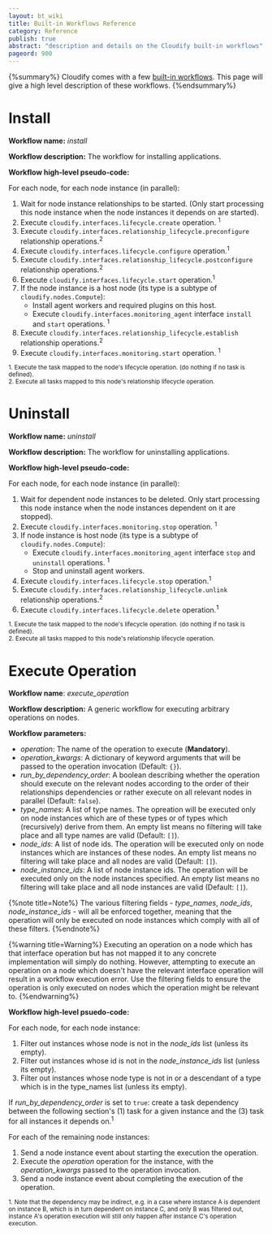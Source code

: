 ```yaml
---
layout: bt_wiki
title: Built-in Workflows Reference
category: Reference
publish: true
abstract: "description and details on the Cloudify built-in workflows"
pageord: 900
---
```


{%summary%} Cloudify comes with a few [built-in workflows](guide-workflows.html#built-in-workflows). This page will give a high level description of these workflows. {%endsummary%}


# Install

**Workflow name:** *install*

**Workflow description:** The workflow for installing applications.

**Workflow high-level pseudo-code:**

For each node, for each node instance (in parallel):

1. Wait for node instance relationships to be started. (Only start processing this node instance when the node instances it depends on are started).
2. Execute `cloudify.interfaces.lifecycle.create` operation. <sup>1</sup>
3. Execute `cloudify.interfaces.relationship_lifecycle.preconfigure` relationship operations.<sup>2</sup>
4. Execute `cloudify.interfaces.lifecycle.configure` operation.<sup>1</sup>
5. Execute `cloudify.interfaces.relationship_lifecycle.postconfigure` relationship operations.<sup>2</sup>
6. Execute `cloudify.interfaces.lifecycle.start` operation.<sup>1</sup>
7. If the node instance is a host node (its type is a subtype of `cloudify.nodes.Compute`):
    * Install agent workers and required plugins on this host.
    * Execute `cloudify.interfaces.monitoring_agent` interface `install` and `start` operations. <sup>1</sup>
8. Execute `cloudify.interfaces.relationship_lifecycle.establish` relationship operations.<sup>2</sup>
9. Execute `cloudify.interfaces.monitoring.start` operation. <sup>1</sup>

<sub>
1. Execute the task mapped to the node's lifecycle operation. (do nothing if no task is defined).<br>
2. Execute all tasks mapped to this node's relationship lifecycle operation.
</sub>

# Uninstall

**Workflow name:** *uninstall*

**Workflow description:** The workflow for uninstalling applications.

**Workflow high-level pseudo-code:**

For each node, for each node instance (in parallel):

1. Wait for dependent node instances to be deleted. Only start processing this node instance when the node instances dependent on it are stopped).
2. Execute `cloudify.interfaces.monitoring.stop` operation. <sup>1</sup>
3. If node instance is host node (its type is a subtype of `cloudify.nodes.Compute`):
    * Execute `cloudify.interfaces.monitoring_agent` interface `stop` and `uninstall` operations. <sup>1</sup>
    * Stop and uninstall agent workers.
4. Execute `cloudify.interfaces.lifecycle.stop` operation.<sup>1</sup>
5. Execute `cloudify.interfaces.relationship_lifecycle.unlink` relationship operations.<sup>2</sup>
6. Execute `cloudify.interfaces.lifecycle.delete` operation.<sup>1</sup>

<sub>
1. Execute the task mapped to the node's lifecycle operation. (do nothing if no task is defined).<br>
2. Execute all tasks mapped to this node's relationship lifecycle operation.
</sub>

# Execute Operation

**Workflow name**: *execute_operation*

**Workflow description:** A generic workflow for executing arbitrary operations on nodes.

**Workflow parameters:**

  - *operation*: The name of the operation to execute (**Mandatory**).
  - *operation_kwargs*: A dictionary of keyword arguments that will be passed to the operation invocation (Default: `{}`).
  - *run_by_dependency_order*: A boolean describing whether the operation should execute on the relevant nodes according to the order of their relationships dependencies or rather execute on all relevant nodes in parallel (Default: `false`).
  - *type_names*: A list of type names. The opreation will be executed only on node instances which are of these types or of types which (recursively) derive from them. An empty list means no filtering will take place and all type names are valid (Default: `[]`).
  - *node_ids*: A list of node ids. The operation will be executed only on node instances which are instances of these nodes. An empty list means no filtering will take place and all nodes are valid (Default: `[]`).
  - *node_instance_ids*: A list of node instance ids. The operation will be executed only on the node instances specified. An empty list means no filtering will take place and all node instances are valid (Default: `[]`).

{%note title=Note%}
The various filtering fields - *type_names*, *node_ids*, *node_instance_ids* - will all be enforced together, meaning that the operation will only be executed on node instances which comply with all of these filters.
{%endnote%}

{%warning title=Warning%}
Executing an operation on a node which has that interface operation but has not mapped it to any concrete implementation will simply do nothing. However, attempting to execute an operation on a node which doesn't have the relevant interface operation will result in a workflow execution error.
Use the filtering fields to ensure the operation is only executed on nodes which the operation might be relevant to.
{%endwarning%}

**Workflow high-level psuedo-code:**

For each node, for each node instance:

  1. Filter out instances whose node is not in the *node_ids* list (unless its empty).
  2. Filter out instances whose id is not in the *node_instance_ids* list (unless its empty).
  3. Filter out instances whose node type is not in or a descendant of a type which is in the type_names list (unless its empty).

If *run_by_dependency_order* is set to `true`:
	create a task dependency between the following section's (1) task for a given instance and the (3) task for all instances it depends on.<sup>1</sup>

For each of the remaining node instances:

  1. Send a node instance event about starting the execution the operation.
  2. Execute the *operation* operation for the instance, with the *operation_kwargs* passed to the operation invocation.
  3. Send a node instance event about completing the execution of the operation.

<sub>
1. Note that the dependency may be indirect, e.g. in a case where instance A is dependent on instance B, which is in turn dependent on instance C, and only B was filtered out, instance A's operation execution will still only happen after instance C's operation execution.
</sub>
